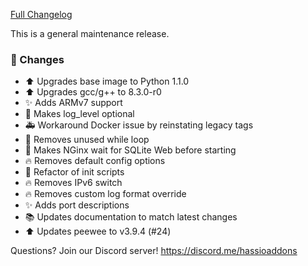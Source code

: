 [Full Changelog][changelog]

This is a general maintenance release.

### 🔨 Changes

- :arrow_up: Upgrades base image to Python 1.1.0
- :arrow_up: Upgrades gcc/g++ to 8.3.0-r0
- :sparkles: Adds ARMv7 support
- :hammer: Makes log_level optional
- :ambulance: Workaround Docker issue by reinstating legacy tags
- :hammer: Removes unused while loop
- :hammer: Makes NGinx wait for SQLite Web before starting
- :fire: Removes default config options
- :hammer: Refactor of init scripts
- :fire: Removes IPv6 switch
- :fire: Removes custom log format override
- :sparkles: Adds port descriptions
- :books: Updates documentation to match latest changes
- :arrow_up: Updates peewee to v3.9.4 (#24)

[changelog]: https://github.com/hassio-addons/addon-sqlite-web/compare/v1.0.0...v1.1.0

Questions? Join our Discord server! https://discord.me/hassioaddons
